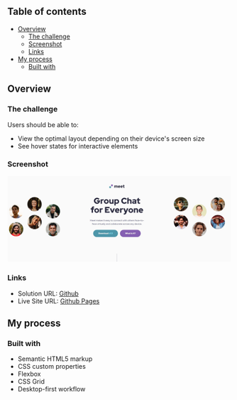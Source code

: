 ## Table of contents

- [Overview](#overview)
  - [The challenge](#the-challenge)
  - [Screenshot](#screenshot)
  - [Links](#links)
- [My process](#my-process)
  - [Built with](#built-with)


## Overview

### The challenge

Users should be able to:

- View the optimal layout depending on their device's screen size
- See hover states for interactive elements

### Screenshot

![Screenshot](./Screenshot.jpg)

### Links

- Solution URL: [Github](https://github.com/wecax/frontendmentor-solutions/tree/main/meet-landing-page)
- Live Site URL: [Github Pages](https://wecax.github.io/meet-landing-page)

## My process

### Built with

- Semantic HTML5 markup
- CSS custom properties
- Flexbox
- CSS Grid
- Desktop-first workflow
